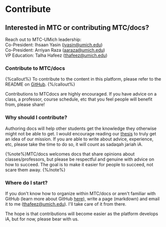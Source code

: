 # Contribute

## Interested in MTC or contributing MTC/docs?

Reach out to MTC-UMich leadership:  
Co-President: Ihsaan Yasin (<iyasin@umich.edu>)  
Co-President: Arriyan Raza (<aaraza@umich.edu>)  
VP Education: Talha Hafeez (<thafeez@umich.edu>)

### Contribute to MTC/docs

{%callout%} To contribute to the content in this platform, please refer to the README on [GitHub](https://github.com/thafeezz/MTCdocs). {%/callout%}

Contributions to MTCdocs are highly encouraged. If you have advice on a class, a professor, course schedule, etc that you feel people will benefit from, please share!

### Why should I contribute?

Authoring docs will help other students get the knowledge they otherwise might not be able to get. I would encourage reading our [thesis](/docs/thesis) to truly get an idea of our mission. If you are able to write about advice, experience, etc, please take the time to do so, it will count as sadaqah jariah iA.

{%note%}MTC/docs welcomes docs that share opinions about classes/professors, but please be respectful and genuine with advice on how to succeed. The goal is to make it easier for people to succeed, not scare them away. {%/note%}

### Where do I start?

If you don't know how to organize within MTC/docs or aren't familiar with GitHub (learn more about GitHub [here](/docs/library/git)), write a page (markdown) and email it to me (<thafeez@umich.edu>). I'll take care of it from there.

The hope is that contributions will become easier as the platform develops iA, but for now, please bear with us.
